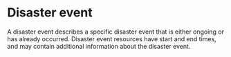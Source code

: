 # Disaster event

A disaster event describes a specific disaster event that is either
ongoing or has already occurred. Disaster event resources have start
and end times, and may contain additional information about the
disaster event.